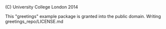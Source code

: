 
(C) University College London 2014

This "greetings" example package is granted into the public domain.
Writing greetings_repo/LICENSE.md